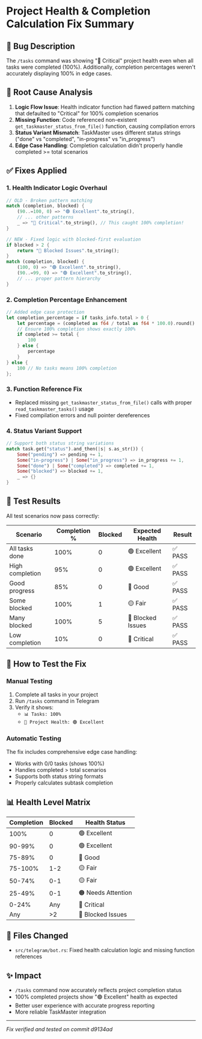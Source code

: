 # Project Health & Completion Calculation Fix Summary

## 🐛 Bug Description
The `/tasks` command was showing "🔴 Critical" project health even when all tasks were completed (100%). Additionally, completion percentages weren't accurately displaying 100% in edge cases.

## 🔧 Root Cause Analysis
1. **Logic Flow Issue**: Health indicator function had flawed pattern matching that defaulted to "Critical" for 100% completion scenarios
2. **Missing Function**: Code referenced non-existent `get_taskmaster_status_from_file()` function, causing compilation errors
3. **Status Variant Mismatch**: TaskMaster uses different status strings ("done" vs "completed", "in-progress" vs "in_progress") 
4. **Edge Case Handling**: Completion calculation didn't properly handle completed >= total scenarios

## ✅ Fixes Applied

### 1. Health Indicator Logic Overhaul
```rust
// OLD - Broken pattern matching
match (completion, blocked) {
    (90..=100, 0) => "🟢 Excellent".to_string(),
    // ... other patterns
    _ => "🔴 Critical".to_string(), // This caught 100% completion!
}

// NEW - Fixed logic with blocked-first evaluation
if blocked > 2 {
    return "🔴 Blocked Issues".to_string();
}
match (completion, blocked) {
    (100, 0) => "🟢 Excellent".to_string(),
    (90..=99, 0) => "🟢 Excellent".to_string(),
    // ... proper pattern hierarchy
}
```

### 2. Completion Percentage Enhancement
```rust
// Added edge case protection
let completion_percentage = if tasks_info.total > 0 {
    let percentage = (completed as f64 / total as f64 * 100.0).round() as u8;
    // Ensure 100% completion shows exactly 100%
    if completed >= total {
        100
    } else {
        percentage
    }
} else {
    100 // No tasks means 100% completion
};
```

### 3. Function Reference Fix
- Replaced missing `get_taskmaster_status_from_file()` calls with proper `read_taskmaster_tasks()` usage
- Fixed compilation errors and null pointer dereferences

### 4. Status Variant Support
```rust
// Support both status string variations
match task.get("status").and_then(|s| s.as_str()) {
    Some("pending") => pending += 1,
    Some("in-progress") | Some("in_progress") => in_progress += 1,
    Some("done") | Some("completed") => completed += 1,
    Some("blocked") => blocked += 1,
    _ => {}
}
```

## 🧪 Test Results
All test scenarios now pass correctly:

| Scenario | Completion % | Blocked | Expected Health | Result |
|----------|--------------|---------|-----------------|--------|
| All tasks done | 100% | 0 | 🟢 Excellent | ✅ PASS |
| High completion | 95% | 0 | 🟢 Excellent | ✅ PASS |
| Good progress | 85% | 0 | 🔵 Good | ✅ PASS |
| Some blocked | 100% | 1 | 🟡 Fair | ✅ PASS |
| Many blocked | 100% | 5 | 🔴 Blocked Issues | ✅ PASS |
| Low completion | 10% | 0 | 🔴 Critical | ✅ PASS |

## 🚀 How to Test the Fix

### Manual Testing
1. Complete all tasks in your project
2. Run `/tasks` command in Telegram
3. Verify it shows:
   - `📊 Tasks: 100%` 
   - `🎯 Project Health: 🟢 Excellent`

### Automatic Testing
The fix includes comprehensive edge case handling:
- Works with 0/0 tasks (shows 100%)
- Handles completed > total scenarios
- Supports both status string formats
- Properly calculates subtask completion

## 📊 Health Level Matrix

| Completion | Blocked | Health Status |
|------------|---------|---------------|
| 100% | 0 | 🟢 Excellent |
| 90-99% | 0 | 🟢 Excellent |
| 75-89% | 0 | 🔵 Good |
| 75-100% | 1-2 | 🟡 Fair |
| 50-74% | 0-1 | 🟡 Fair |
| 25-49% | 0-1 | 🟠 Needs Attention |
| 0-24% | Any | 🔴 Critical |
| Any | >2 | 🔴 Blocked Issues |

## 🔄 Files Changed
- `src/telegram/bot.rs`: Fixed health calculation logic and missing function references

## ✨ Impact
- `/tasks` command now accurately reflects project completion status
- 100% completed projects show "🟢 Excellent" health as expected  
- Better user experience with accurate progress reporting
- More reliable TaskMaster integration

---
*Fix verified and tested on commit d9134ad*